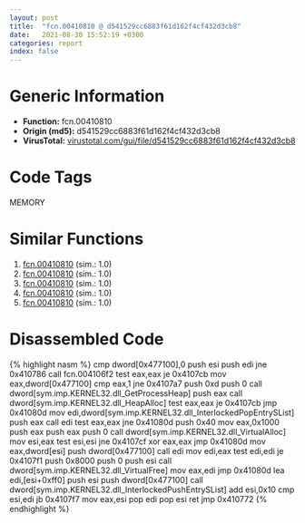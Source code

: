 ```yaml
---
layout: post
title:  "fcn.00410810 @ d541529cc6883f61d162f4cf432d3cb8"
date:   2021-08-30 15:52:19 +0300
categories: report
index: false
---
```


# Generic Information
- **Function:** fcn.00410810
- **Origin (md5):** d541529cc6883f61d162f4cf432d3cb8
- **VirusTotal:** [virustotal.com/gui/file/d541529cc6883f61d162f4cf432d3cb8][virustotal_ref]

# Code Tags
<span class="tag" id="MEMORY">MEMORY</span>


# Similar Functions

1. [fcn.00410810][similar_1_ref] (sim.: 1.0)
2. [fcn.00410810][similar_2_ref] (sim.: 1.0)
3. [fcn.00410810][similar_3_ref] (sim.: 1.0)
4. [fcn.00410810][similar_4_ref] (sim.: 1.0)
5. [fcn.00410810][similar_5_ref] (sim.: 1.0)


# Disassembled Code

{% highlight nasm %}
cmp dword[0x477100],0
push esi
push edi
jne 0x410786
call fcn.004106f2
test eax,eax
je 0x4107cb
mov eax,dword[0x477100]
cmp eax,1
jne 0x4107a7
push 0xd
push 0
call dword[sym.imp.KERNEL32.dll_GetProcessHeap]
push eax
call dword[sym.imp.KERNEL32.dll_HeapAlloc]
test eax,eax
je 0x4107cb
jmp 0x41080d
mov edi,dword[sym.imp.KERNEL32.dll_InterlockedPopEntrySList]
push eax
call edi
test eax,eax
jne 0x41080d
push 0x40
mov eax,0x1000
push eax
push eax
push 0
call dword[sym.imp.KERNEL32.dll_VirtualAlloc]
mov esi,eax
test esi,esi
jne 0x4107cf
xor eax,eax
jmp 0x41080d
mov eax,dword[esi]
push dword[0x477100]
call edi
mov edi,eax
test edi,edi
je 0x4107f1
push 0x8000
push 0
push esi
call dword[sym.imp.KERNEL32.dll_VirtualFree]
mov eax,edi
jmp 0x41080d
lea edi,[esi+0xff0]
push esi
push dword[0x477100]
call dword[sym.imp.KERNEL32.dll_InterlockedPushEntrySList]
add esi,0x10
cmp esi,edi
jb 0x4107f7
mov eax,esi
pop edi
pop esi
ret 
jmp 0x410772
{% endhighlight %}


[similar_1_ref]: /report/fcn.00410810@3aa98225e51cbcae2d334c8b6b4ed9fd
[similar_2_ref]: /report/fcn.00410810@bed9ebae5dcb4fc234ee0bdf6551cea7
[similar_3_ref]: /report/fcn.00410810@1266d43f34f3aa1d71c3eb8ec80f6e2f
[similar_4_ref]: /report/fcn.00410810@0c9813ad67afad78a02241f0c1f94624
[similar_5_ref]: /report/fcn.00410810@96c77dffd0b78b42b39cc488af0b9ae9
[virustotal_ref]: https://www.virustotal.com/gui/file/d541529cc6883f61d162f4cf432d3cb8